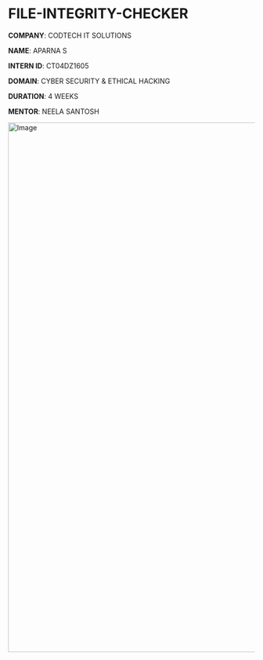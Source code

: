 # FILE-INTEGRITY-CHECKER

**COMPANY**: CODTECH IT SOLUTIONS

**NAME**: APARNA S

**INTERN ID**: CT04DZ1605

**DOMAIN**: CYBER SECURITY & ETHICAL HACKING

**DURATION**: 4 WEEKS

**MENTOR**: NEELA SANTOSH

<img width="1920" height="1080" alt="Image" src="https://github.com/user-attachments/assets/972f4f95-b48c-45a6-8bf2-38a00f3f7563" />
